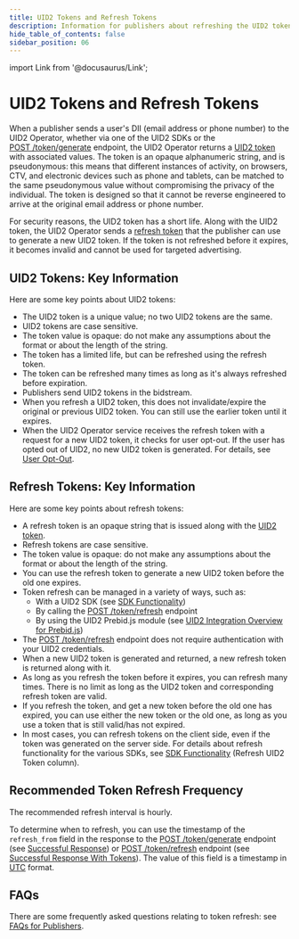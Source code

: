 ```yaml
---
title: UID2 Tokens and Refresh Tokens
description: Information for publishers about refreshing the UID2 token.
hide_table_of_contents: false
sidebar_position: 06
---
```


import Link from '@docusaurus/Link';

# UID2 Tokens and Refresh Tokens

When a publisher sends a user's <Link href="../ref-info/glossary-uid#gl-dii">DII</Link> (email address or phone number) to the UID2 Operator, whether via one of the UID2 SDKs or the [POST&nbsp;/token/generate](../endpoints/post-token-generate.md) endpoint, the UID2 Operator returns a <a href="glossary-uid#gl-uid2-token">UID2 token</a> with associated values. The token is an opaque alphanumeric string, and is pseudonymous: this means that different instances of activity, on browsers, CTV, and electronic devices such as phone and tablets, can be matched to the same pseudonymous value without compromising the privacy of the individual. The token is designed so that it cannot be reverse engineered to arrive at the original email address or phone number.

For security reasons, the UID2 token has a short life. Along with the UID2 token, the UID2 Operator sends a <a href="glossary-uid#gl-refresh-token">refresh token</a> that the publisher can use to generate a new UID2 token. If the token is not refreshed before it expires, it becomes invalid and cannot be used for targeted advertising.

## UID2 Tokens: Key Information

Here are some key points about UID2 tokens:

- The UID2 token is a unique value; no two UID2 tokens are the same.
- UID2 tokens are case sensitive.
- The token value is opaque: do not make any assumptions about the format or about the length of the string.
- The token has a limited life, but can be refreshed using the refresh token.
- The token can be refreshed many times as long as it's always refreshed before expiration.
- Publishers send UID2 tokens in the bidstream.
- When you refresh a UID2 token, this does not invalidate/expire the original or previous UID2 token. You can still use the earlier token until it expires.
- When the UID2 Operator service receives the refresh token with a request for a new UID2 token, it checks for user opt-out. If the user has opted out of UID2, no new UID2 token is generated. For details, see [User Opt-Out](../getting-started/gs-opt-out.md).

## Refresh Tokens: Key Information

Here are some key points about refresh tokens:

- A refresh token is an opaque string that is issued along with the <a href="glossary-uid#gl-uid2-token">UID2 token</a>.
- Refresh tokens are case sensitive.
- The token value is opaque: do not make any assumptions about the format or about the length of the string.
- You can use the refresh token to generate a new UID2 token before the old one expires.
- Token refresh can be managed in a variety of ways, such as:
  - With a UID2 SDK (see [SDK Functionality](../sdks/summary-sdks.md#sdk-functionality))
  - By calling the [POST&nbsp;/token/refresh](../endpoints/post-token-refresh.md) endpoint
  - By using the UID2 Prebid.js module (see [UID2 Integration Overview for Prebid.js](../guides/integration-prebid.md))
- The [POST&nbsp;/token/refresh](../endpoints/post-token-refresh.md) endpoint does not require authentication with your UID2 credentials.
- When a new UID2 token is generated and returned, a new refresh token is returned along with it.
- As long as you refresh the token before it expires, you can refresh many times. There is no limit as long as the UID2 token and corresponding refresh token are valid.
- If you refresh the token, and get a new token before the old one has expired, you can use either the new token or the old one, as long as you use a token that is still valid/has not expired.
- In most cases, you can refresh tokens on the client side, even if the token was generated on the server side. For details about refresh functionality for the various SDKs, see [SDK Functionality](../sdks/summary-sdks.md#sdk-functionality) (Refresh UID2 Token column).

## Recommended Token Refresh Frequency

The recommended refresh interval is hourly.

To determine when to refresh, you can use the timestamp of the `refresh_from` field in the response to the [POST&nbsp;/token/generate](../endpoints/post-token-generate.md) endpoint (see [Successful Response](../endpoints/post-token-generate.md#successful-response)) or [POST&nbsp;/token/refresh](../endpoints/post-token-refresh.md) endpoint (see [Successful Response With Tokens](../endpoints/post-token-refresh.md#successful-response-with-tokens)). The value of this field is a timestamp in <a href="glossary-uid#gl-utc">UTC</a> format.

## FAQs

There are some frequently asked questions relating to token refresh: see [FAQs for Publishers](../getting-started/gs-faqs.md#faqs-for-publishers).
